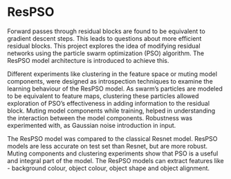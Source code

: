 # ResPSO

Forward passes through residual blocks are found to be equivalent to gradient descent steps. This leads to questions about more efficient residual blocks. 
This project explores the idea of modifying residual networks using the particle swarm optimization (PSO) algorithm. The ResPSO model architecture is introduced to achieve this.  

Different experiments like clustering in the feature space or muting model components, were designed as introspection techniques to examine the learning behaviour of the ResPSO model. As swarm’s particles are modeled to be equivalent to feature maps, clustering these particles allowed exploration of PSO’s effectiveness in adding information to the residual block. Muting model components while training, helped in understanding the interaction between the model components. Robustness was experimented with, as Gaussian noise introduction in input. 

The ResPSO model was compared to the classical Resnet model. ResPSO models are less accurate on test set than Resnet, but are more robust. Muting components and clustering experiments show that PSO is a useful and integral part of the model. The ResPSO models can extract features like - background colour, object colour, object shape and object alignment.
